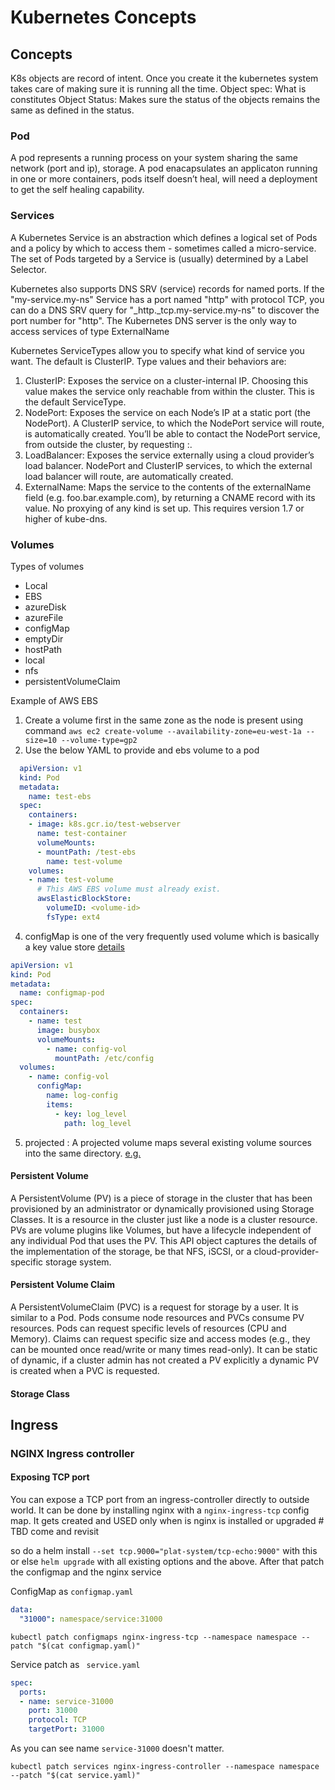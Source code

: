 # Kubernetes Concepts

## Concepts
K8s objects are record of intent. Once you create it the kubernetes system takes care of making sure it is running all the time.
Object spec: What is constitutes
Object Status: Makes sure the status of the objects remains the same as defined in the status.

### Pod

A pod represents a running process on your  system sharing the same network (port and ip), storage. 
A pod enacapsulates an applicaton running in one or more containers, pods itself doesn’t heal, 
will need a deployment to get the self healing capability.

### Services
A Kubernetes Service is an abstraction which defines a logical set of Pods and a policy by which to access them - sometimes called a micro-service. The set of Pods targeted by a Service is (usually) determined by a Label Selector.


Kubernetes also supports DNS SRV (service) records for named ports. If the "my-service.my-ns" Service has a port named "http" 
with protocol TCP, you can do a DNS SRV query for "_http._tcp.my-service.my-ns" to discover the port number for "http".
The Kubernetes DNS server is the only way to access services of type ExternalName

Kubernetes ServiceTypes allow you to specify what kind of service you want. The default is ClusterIP.
Type values and their behaviors are:

1. ClusterIP: Exposes the service on a cluster-internal IP. Choosing this value makes the service only reachable from within the cluster. This is the default ServiceType.
2. NodePort: Exposes the service on each Node’s IP at a static port (the NodePort). A ClusterIP service, to which the NodePort service will route, is automatically created. You’ll be able to contact the NodePort service, from outside the cluster, by requesting <NodeIP>:<NodePort>.
3. LoadBalancer: Exposes the service externally using a cloud provider’s load balancer. NodePort and ClusterIP services, to which the external load balancer will route, are automatically created.
4. ExternalName: Maps the service to the contents of the externalName field (e.g. foo.bar.example.com), by returning a CNAME record with its value. No proxying of any kind is set up. This requires version 1.7 or higher of kube-dns.


### Volumes
Types of volumes
* Local
* EBS
* azureDisk
* azureFile
* configMap
* emptyDir
* hostPath
* local
* nfs
* persistentVolumeClaim
  
Example of AWS EBS
1.  Create a volume first in the same zone as the node is present using command `aws ec2 create-volume --availability-zone=eu-west-1a --size=10 --volume-type=gp2`
2.  Use the below YAML to provide and ebs volume to a pod

```yaml
  apiVersion: v1
  kind: Pod
  metadata:
    name: test-ebs
  spec:
    containers:
    - image: k8s.gcr.io/test-webserver
      name: test-container
      volumeMounts:
      - mountPath: /test-ebs
        name: test-volume
    volumes:
    - name: test-volume
      # This AWS EBS volume must already exist.
      awsElasticBlockStore:
        volumeID: <volume-id>
        fsType: ext4
```
4. configMap is one of the very frequently used volume which is basically a key value store [details](https://kubernetes.io/docs/tasks/configure-pod-container/configure-pod-configmap/)

```yaml
apiVersion: v1
kind: Pod
metadata:
  name: configmap-pod
spec:
  containers:
    - name: test
      image: busybox
      volumeMounts:
        - name: config-vol
          mountPath: /etc/config
  volumes:
    - name: config-vol
      configMap:
        name: log-config
        items:
          - key: log_level
            path: log_level
```

5.  projected : A projected volume maps several existing volume sources into the same directory. [e.g.](https://kubernetes.io/docs/concepts/storage/volumes/#projected)

#### Persistent Volume
A PersistentVolume (PV) is a piece of storage in the cluster that has been provisioned by an administrator or dynamically provisioned using Storage Classes. It is a resource in the cluster just like a node is a cluster resource. PVs are volume plugins like Volumes, but have a lifecycle independent of any individual Pod that uses the PV. This API object captures the details of the implementation of the storage, be that NFS, iSCSI, or a cloud-provider-specific storage system.

#### Persistent Volume Claim

A PersistentVolumeClaim (PVC) is a request for storage by a user. It is similar to a Pod. Pods consume node resources and PVCs consume PV resources. Pods can request specific levels of resources (CPU and Memory). Claims can request specific size and access modes (e.g., they can be mounted once read/write or many times read-only).
It can be static of dynamic, if a cluster admin has not created a PV explicitly a dynamic PV is created when a PVC is requested.

#### Storage Class



## Ingress
### NGINX Ingress controller
#### Exposing TCP port 
You can expose a TCP port from an ingress-controller directly to outside world. It can be done by installing nginx with a `nginx-ingress-tcp` config map.
It gets created and USED only when is nginx is installed or upgraded # TBD come and revisit

so do a helm install `--set tcp.9000="plat-system/tcp-echo:9000"` with this or else
`helm upgrade` with all existing options and the above.
After that patch the configmap and the nginx service

ConfigMap as `configmap.yaml`

```yaml
data:
  "31000": namespace/service:31000
```

`kubectl patch configmaps nginx-ingress-tcp --namespace namespace --patch "$(cat configmap.yaml)"`

Service patch as ` service.yaml`

```yaml
spec:
  ports:
  - name: service-31000
    port: 31000
    protocol: TCP
    targetPort: 31000
```
As you can see name `service-31000` doesn't matter.


`kubectl patch services nginx-ingress-controller --namespace namespace --patch "$(cat service.yaml)"`





